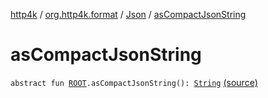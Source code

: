 [http4k](../../index.md) / [org.http4k.format](../index.md) / [Json](index.md) / [asCompactJsonString](./as-compact-json-string.md)

# asCompactJsonString

`abstract fun `[`ROOT`](index.md#ROOT)`.asCompactJsonString(): `[`String`](https://kotlinlang.org/api/latest/jvm/stdlib/kotlin/-string/index.html) [(source)](https://github.com/http4k/http4k/blob/master/http4k-core/src/main/kotlin/org/http4k/format/Json.kt#L26)